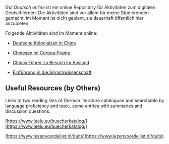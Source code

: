*Gut Deutsch online* ist ein online Repository für Aktivitäten zum digitalen Deutschlernen. Die Aktivitäten sind vor allem für meine Studierenden gemacht, im Moment ist nicht geplant, sie dauerhaft öffentlich hier anzubieten. 

Folgende Aktivitäten sind im Moment online: 

- [Deutsche Kolonialzeit in China](qingdao/main.html)

- [Chinesen im Corona-Frame](framing/main.html)

- [Chinas Führer zu Besuch im Ausland](auslandsbesuche/main.html)

- [Einführung in die Sprachwissenschaft](linguistik/main.html)


## Useful Resources (by Others)

Links to two reading lists of German literature catalogued and searchable by language proficiency and topic, some entries with summaries and discussion questions. 

[https://www.leelu.eu/buecherkatalog/](https://www.leelu.eu/buecherkatalog/)

[https://www.lezenvoordelijst.nl/duits](https://www.lezenvoordelijst.nl/duits)